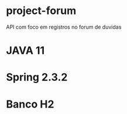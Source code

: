 # project-forum
API com foco em registros no forum de duvidas

# JAVA 11
# Spring 2.3.2
# Banco H2

